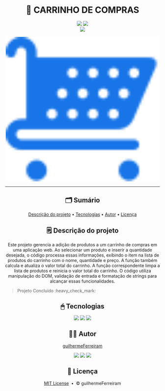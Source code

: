 # <h1 align="center">🛒 CARRINHO DE COMPRAS</h1>

<p align="center"><a href="https://github.com/guilhermeFerreiram/Carrinho-de-Compras/blob/main/LICENSE"><img src="https://img.shields.io/github/license/guilhermeFerreiram/Carrinho-de-Compras?labelColor=323330"/></a> <img src="https://img.shields.io/badge/JavaScript-323330?style=flat&logo=javascript&logoColor=F7DF1E"/> <br> <a href="https://carrinho-de-compras-inky-delta.vercel.app/"><img src="https://img.shields.io/badge/Visite_o_site_aqui-993399"/></a></p>

<p align="center"><img src="https://github.com/guilhermeFerreiram/Carrinho-de-Compras/blob/main/assets/icone-carrinho.svg" width="500px"/></p>

---

<h2 align="center">🗂 Sumário</h2>
<p align="center">
  <a href="#descricao">Descrição do projeto</a> &bull; 
  <a href="#tecnologias">Tecnologias</a> &bull; 
  <a href="#autor">Autor</a> &bull; 
  <a href="#licenca">Licença</a>
</p>

<h2 align="center" id="descricao">🗒 Descrição do projeto</h2>
<p align="center">Este projeto gerencia a adição de produtos a um carrinho de compras em uma aplicação web. Ao selecionar um produto e inserir a quantidade desejada, o código processa essas informações, exibindo o item na lista de produtos do carrinho com o nome, quantidade e preço. A função também calcula e atualiza o valor total do carrinho. A função correspondente limpa a lista de produtos e reinicia o valor total do carrinho. O código utiliza manipulação do DOM, validação de entrada e formatação de strings para alcançar essas funcionalidades.</p>
<blockquote> Projeto Concluído :heavy_check_mark:</blockquote>

<h2 align="center" id="tecnologias">🖱 Tecnologias</h2>
<p align="center"><img src="https://img.shields.io/badge/JavaScript-323330?style=flat&logo=javascript&logoColor=F7DF1E"/> <img src="https://img.shields.io/badge/HTML5-323330?logo=html5"/> <img src="https://img.shields.io/badge/CSS3-323330?logo=css3"/></p>

<h2 align="center" id="autor">🙋‍♂️ Autor</h2>
<p align="center"><a href="https://github.com/guilhermeFerreiram">guilhermeFerreiram</a></p>
<p align="center"><a href="https://www.linkedin.com/in/guilherme-f-souza/"><img src="https://img.shields.io/badge/LinkedIn-0077B5?style=flat&logo=linkedin&logoColor=white"/></a> <a href="https://discord.com/"><img src="https://img.shields.io/badge/Discord-7289DA?style=flat&logo=discord&logoColor=white"/></a> <a href="mailto:guil.ferreiram@gmail.com?subject=Hello"><img src="https://img.shields.io/badge/Gmail-D14836?style=flat&logo=gmail&logoColor=white"/></a></p>

<h2 align="center" id="licenca">📃 Licença</h2>
<p align="center"><a href="https://github.com/guilhermeFerreiram/Carrinho-de-Compras/blob/main/LICENSE">MIT License</a> &nbsp;&bull;&nbsp; &copy; guilhermeFerreiram</p>
